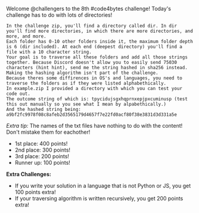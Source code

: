 Welcome @challengers to the 8th #code4bytes challenge!
Today's challenge has to do with lots of directories!
```
In the challenge zip, you'll find a directory called dir. In dir you'll find more directories, in which there are more directories, and more, and more.
Each folder has 0-10 other folders inside it, the maximum folder depth is 6 (dir included). At each end (deepest directory) you'll find a file with a 10 character string.
Your goal is to traverse all these folders and add all those strings together. Because Discord doesn't allow you to easily send 75030 characters (hint hint), send me the string hashed in sha256 instead. Making the hashing algorithm isn't part of the challenge.
Because theres some diffirences in OS's and languages, you need to traverse the folders as if they were listed alphabethically.
In example.zip I provided a directory with which you can test your code out. 
The outcome string of which is: tpycidujsgxhqprnxepjpxcuminusp (test this out manually so you see what I mean by alpabethically.)
And the hashed string being: a9bf2fc9978f08c8afeb2d3565179d4657f7e22fd0acf80f38e3831d3d331a5e
```
*Extra tip:*
The names of the txt files have nothing to do with the content! Don't mistake them for eachother!

- 1st place: 400 points!
- 2nd place: 300 points!
- 3rd place: 200 points!
- Runner up: 100 points!

**Extra Challenges:**
- If you write your solution in a language that is not Python or JS, you get 100 points extra!
- If your traversing algorithm is written recursively, you get 200 points extra!


